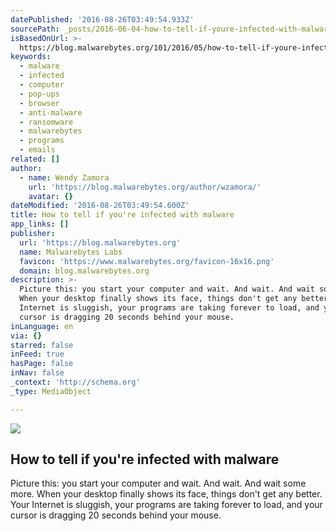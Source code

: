 ```yaml
---
datePublished: '2016-08-26T03:49:54.933Z'
sourcePath: _posts/2016-06-04-how-to-tell-if-youre-infected-with-malware.md
isBasedOnUrl: >-
  https://blog.malwarebytes.org/101/2016/05/how-to-tell-if-youre-infected-with-malware/
keywords:
  - malware
  - infected
  - computer
  - pop-ups
  - browser
  - anti-malware
  - ransomware
  - malwarebytes
  - programs
  - emails
related: []
author:
  - name: Wendy Zamora
    url: 'https://blog.malwarebytes.org/author/wzamora/'
    avatar: {}
dateModified: '2016-08-26T03:49:54.600Z'
title: How to tell if you're infected with malware
app_links: []
publisher:
  url: 'https://blog.malwarebytes.org'
  name: Malwarebytes Labs
  favicon: 'https://www.malwarebytes.org/favicon-16x16.png'
  domain: blog.malwarebytes.org
description: >-
  Picture this: you start your computer and wait. And wait. And wait some more.
  When your desktop finally shows its face, things don't get any better. Your
  Internet is sluggish, your programs are taking forever to load, and your
  cursor is dragging 20 seconds behind your mouse.
inLanguage: en
via: {}
starred: false
inFeed: true
hasPage: false
inNav: false
_context: 'http://schema.org'
_type: MediaObject

---
```

<article style=""><img src="https://s3-us-west-2.amazonaws.com/the-grid-img/p/609dc0e63c07624107a6ff0c5860dc3a57a25aa0.jpg" /><h1>How to tell if you're infected with malware</h1><p>Picture this: you start your computer and wait. And wait. And wait some more. When your desktop finally shows its face, things don't get any better. Your Internet is sluggish, your programs are taking forever to load, and your cursor is dragging 20 seconds behind your mouse.</p></article>
